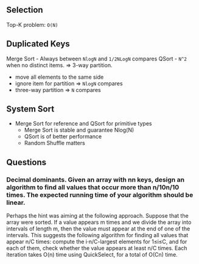 ## Selection 
Top-K problem: ```O(N)```
## Duplicated Keys 
Merge Sort - Always between ```NlogN``` and ```1/2NLogN``` compares
QSort - ```N^2``` when no distinct items. => 3-way partition.
- move all elements to the same side
- ignore item for partition => ```NlogN``` compares
- three-way partition => ```N``` compares
## System Sort
- Merge Sort for reference and QSort for primitive types
  - Merge Sort is stable and guarantee Nlog(N)
  - QSort is of better performance
  - Random Shuffle matters

## Questions
###  Decimal dominants. Given an array with nn keys, design an algorithm to find all values that occur more than n/10n/10 times. The expected running time of your algorithm should be linear.
Perhaps the hint was aiming at the following approach. Suppose that the array were sorted. If a value appears m times and we divide the array into intervals of length m, then the value must appear at the end of one of the intervals. This suggests the following algorithm for finding all values that appear n/C times: compute the i⋅n/C-largest elements for 1≤i≤C, and for each of them, check whether the value appears at least n/C times. Each iteration takes O(n) time using QuickSelect, for a total of O(Cn) time.